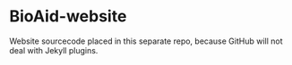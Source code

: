 BioAid-website
==============

Website sourcecode placed in this separate repo, because GitHub will not deal with Jekyll plugins.